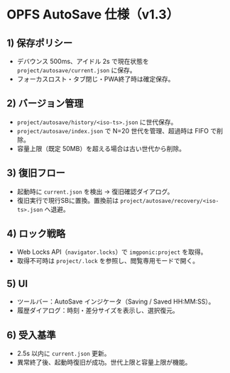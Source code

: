 # OPFS AutoSave 仕様（v1.3）

## 1) 保存ポリシー
- デバウンス 500ms、アイドル 2s で現在状態を `project/autosave/current.json` に保存。
- フォーカスロスト・タブ閉じ・PWA終了時は確定保存。

## 2) バージョン管理
- `project/autosave/history/<iso-ts>.json` に世代保存。
- `project/autosave/index.json` で N=20 世代を管理、超過時は FIFO で削除。
- 容量上限（既定 50MB）を超える場合は古い世代から削除。

## 3) 復旧フロー
- 起動時に `current.json` を検出 → 復旧確認ダイアログ。
- 復旧実行で現行SBに置換。置換前は `project/autosave/recovery/<iso-ts>.json` へ退避。

## 4) ロック戦略
- Web Locks API（`navigator.locks`）で `imgponic:project` を取得。
- 取得不可時は `project/.lock` を参照し、閲覧専用モードで開く。

## 5) UI
- ツールバー：AutoSave インジケータ（Saving / Saved HH:MM:SS）。
- 履歴ダイアログ：時刻・差分サイズを表示し、選択復元。

## 6) 受入基準
- 2.5s 以内に `current.json` 更新。
- 異常終了後、起動時復旧が成功。世代上限と容量上限が機能。
